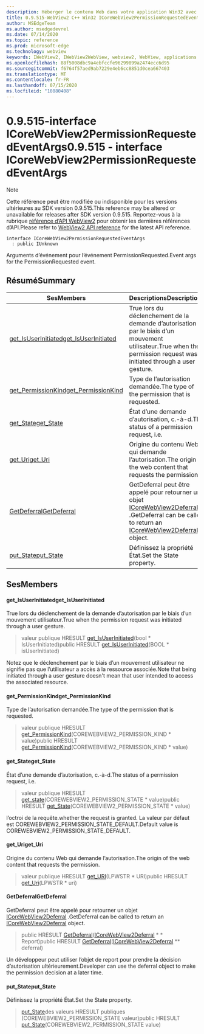 ```yaml
---
description: Héberger le contenu Web dans votre application Win32 avec le contrôle Microsoft Edge WebView2
title: 0.9.515-WebView2 C++ Win32 ICoreWebView2PermissionRequestedEventArgs
author: MSEdgeTeam
ms.author: msedgedevrel
ms.date: 07/14/2020
ms.topic: reference
ms.prod: microsoft-edge
ms.technology: webview
keywords: IWebView2, IWebView2WebView, webview2, WebView, applications Win32, Win32, Edge, ICoreWebView2, ICoreWebView2Controller, contrôle de navigateur, html Edge
ms.openlocfilehash: 88f5008dbc9a4ebfccfe96299899a2474ecc6d95
ms.sourcegitcommit: f6764f57aed9ab7229e4eb6cc8851d0cea667403
ms.translationtype: MT
ms.contentlocale: fr-FR
ms.lasthandoff: 07/15/2020
ms.locfileid: "10880408"
---
```

# <span data-ttu-id="823b1-104">0.9.515-interface ICoreWebView2PermissionRequestedEventArgs</span><span class="sxs-lookup"><span data-stu-id="823b1-104">0.9.515 - interface ICoreWebView2PermissionRequestedEventArgs</span></span> 

> [!NOTE]
> <span data-ttu-id="823b1-105">Cette référence peut être modifiée ou indisponible pour les versions ultérieures au SDK version 0.9.515.</span><span class="sxs-lookup"><span data-stu-id="823b1-105">This reference may be altered or unavailable for releases after SDK version 0.9.515.</span></span> <span data-ttu-id="823b1-106">Reportez-vous à la rubrique [référence d’API WebView2](../../../webview2-api-reference.md) pour obtenir les dernières références d’API.</span><span class="sxs-lookup"><span data-stu-id="823b1-106">Please refer to [WebView2 API reference](../../../webview2-api-reference.md) for the latest API reference.</span></span>

```
interface ICoreWebView2PermissionRequestedEventArgs
  : public IUnknown
```

<span data-ttu-id="823b1-107">Arguments d’événement pour l’événement PermissionRequested.</span><span class="sxs-lookup"><span data-stu-id="823b1-107">Event args for the PermissionRequested event.</span></span>

## <span data-ttu-id="823b1-108">Résumé</span><span class="sxs-lookup"><span data-stu-id="823b1-108">Summary</span></span>

 <span data-ttu-id="823b1-109">Ses</span><span class="sxs-lookup"><span data-stu-id="823b1-109">Members</span></span>                        | <span data-ttu-id="823b1-110">Descriptions</span><span class="sxs-lookup"><span data-stu-id="823b1-110">Descriptions</span></span>
--------------------------------|---------------------------------------------
[<span data-ttu-id="823b1-111">get_IsUserInitiated</span><span class="sxs-lookup"><span data-stu-id="823b1-111">get_IsUserInitiated</span></span>](#get_isuserinitiated) | <span data-ttu-id="823b1-112">True lors du déclenchement de la demande d’autorisation par le biais d’un mouvement utilisateur.</span><span class="sxs-lookup"><span data-stu-id="823b1-112">True when the permission request was initiated through a user gesture.</span></span>
[<span data-ttu-id="823b1-113">get_PermissionKind</span><span class="sxs-lookup"><span data-stu-id="823b1-113">get_PermissionKind</span></span>](#get_permissionkind) | <span data-ttu-id="823b1-114">Type de l’autorisation demandée.</span><span class="sxs-lookup"><span data-stu-id="823b1-114">The type of the permission that is requested.</span></span>
[<span data-ttu-id="823b1-115">get_State</span><span class="sxs-lookup"><span data-stu-id="823b1-115">get_State</span></span>](#get_state) | <span data-ttu-id="823b1-116">État d’une demande d’autorisation, c.-à-d.</span><span class="sxs-lookup"><span data-stu-id="823b1-116">The status of a permission request, i.e.</span></span>
[<span data-ttu-id="823b1-117">get_Uri</span><span class="sxs-lookup"><span data-stu-id="823b1-117">get_Uri</span></span>](#get_uri) | <span data-ttu-id="823b1-118">Origine du contenu Web qui demande l’autorisation.</span><span class="sxs-lookup"><span data-stu-id="823b1-118">The origin of the web content that requests the permission.</span></span>
[<span data-ttu-id="823b1-119">GetDeferral</span><span class="sxs-lookup"><span data-stu-id="823b1-119">GetDeferral</span></span>](#getdeferral) | <span data-ttu-id="823b1-120">GetDeferral peut être appelé pour retourner un objet [ICoreWebView2Deferral](icorewebview2deferral.md) .</span><span class="sxs-lookup"><span data-stu-id="823b1-120">GetDeferral can be called to return an [ICoreWebView2Deferral](icorewebview2deferral.md) object.</span></span>
[<span data-ttu-id="823b1-121">put_State</span><span class="sxs-lookup"><span data-stu-id="823b1-121">put_State</span></span>](#put_state) | <span data-ttu-id="823b1-122">Définissez la propriété État.</span><span class="sxs-lookup"><span data-stu-id="823b1-122">Set the State property.</span></span>

## <span data-ttu-id="823b1-123">Ses</span><span class="sxs-lookup"><span data-stu-id="823b1-123">Members</span></span>

#### <span data-ttu-id="823b1-124">get_IsUserInitiated</span><span class="sxs-lookup"><span data-stu-id="823b1-124">get_IsUserInitiated</span></span> 

<span data-ttu-id="823b1-125">True lors du déclenchement de la demande d’autorisation par le biais d’un mouvement utilisateur.</span><span class="sxs-lookup"><span data-stu-id="823b1-125">True when the permission request was initiated through a user gesture.</span></span>

> <span data-ttu-id="823b1-126">valeur publique HRESULT [get_IsUserInitiated](#get_isuserinitiated)(bool \* IsUserInitiated)</span><span class="sxs-lookup"><span data-stu-id="823b1-126">public HRESULT [get_IsUserInitiated](#get_isuserinitiated)(BOOL \* isUserInitiated)</span></span>

<span data-ttu-id="823b1-127">Notez que le déclenchement par le biais d’un mouvement utilisateur ne signifie pas que l’utilisateur a accès à la ressource associée.</span><span class="sxs-lookup"><span data-stu-id="823b1-127">Note that being initiated through a user gesture doesn't mean that user intended to access the associated resource.</span></span>

#### <span data-ttu-id="823b1-128">get_PermissionKind</span><span class="sxs-lookup"><span data-stu-id="823b1-128">get_PermissionKind</span></span> 

<span data-ttu-id="823b1-129">Type de l’autorisation demandée.</span><span class="sxs-lookup"><span data-stu-id="823b1-129">The type of the permission that is requested.</span></span>

> <span data-ttu-id="823b1-130">valeur publique HRESULT [get_PermissionKind](#get_permissionkind)(COREWEBVIEW2_PERMISSION_KIND \* value)</span><span class="sxs-lookup"><span data-stu-id="823b1-130">public HRESULT [get_PermissionKind](#get_permissionkind)(COREWEBVIEW2_PERMISSION_KIND \* value)</span></span>

#### <span data-ttu-id="823b1-131">get_State</span><span class="sxs-lookup"><span data-stu-id="823b1-131">get_State</span></span> 

<span data-ttu-id="823b1-132">État d’une demande d’autorisation, c.-à-d.</span><span class="sxs-lookup"><span data-stu-id="823b1-132">The status of a permission request, i.e.</span></span>

> <span data-ttu-id="823b1-133">valeur publique HRESULT [get_state](#get_state)(COREWEBVIEW2_PERMISSION_STATE \* value)</span><span class="sxs-lookup"><span data-stu-id="823b1-133">public HRESULT [get_State](#get_state)(COREWEBVIEW2_PERMISSION_STATE \* value)</span></span>

<span data-ttu-id="823b1-134">l’octroi de la requête.</span><span class="sxs-lookup"><span data-stu-id="823b1-134">whether the request is granted.</span></span> <span data-ttu-id="823b1-135">La valeur par défaut est COREWEBVIEW2_PERMISSION_STATE_DEFAULT.</span><span class="sxs-lookup"><span data-stu-id="823b1-135">Default value is COREWEBVIEW2_PERMISSION_STATE_DEFAULT.</span></span>

#### <span data-ttu-id="823b1-136">get_Uri</span><span class="sxs-lookup"><span data-stu-id="823b1-136">get_Uri</span></span> 

<span data-ttu-id="823b1-137">Origine du contenu Web qui demande l’autorisation.</span><span class="sxs-lookup"><span data-stu-id="823b1-137">The origin of the web content that requests the permission.</span></span>

> <span data-ttu-id="823b1-138">valeur publique HRESULT [get_URI](#get_uri)(LPWSTR \* URI)</span><span class="sxs-lookup"><span data-stu-id="823b1-138">public HRESULT [get_Uri](#get_uri)(LPWSTR \* uri)</span></span>

#### <span data-ttu-id="823b1-139">GetDeferral</span><span class="sxs-lookup"><span data-stu-id="823b1-139">GetDeferral</span></span> 

<span data-ttu-id="823b1-140">GetDeferral peut être appelé pour retourner un objet [ICoreWebView2Deferral](icorewebview2deferral.md) .</span><span class="sxs-lookup"><span data-stu-id="823b1-140">GetDeferral can be called to return an [ICoreWebView2Deferral](icorewebview2deferral.md) object.</span></span>

> <span data-ttu-id="823b1-141">public HRESULT [GetDeferral](#getdeferral)([ICoreWebView2Deferral](icorewebview2deferral.md) \* \* Report)</span><span class="sxs-lookup"><span data-stu-id="823b1-141">public HRESULT [GetDeferral](#getdeferral)([ICoreWebView2Deferral](icorewebview2deferral.md) \*\* deferral)</span></span>

<span data-ttu-id="823b1-142">Un développeur peut utiliser l’objet de report pour prendre la décision d’autorisation ultérieurement.</span><span class="sxs-lookup"><span data-stu-id="823b1-142">Developer can use the deferral object to make the permission decision at a later time.</span></span>

#### <span data-ttu-id="823b1-143">put_State</span><span class="sxs-lookup"><span data-stu-id="823b1-143">put_State</span></span> 

<span data-ttu-id="823b1-144">Définissez la propriété État.</span><span class="sxs-lookup"><span data-stu-id="823b1-144">Set the State property.</span></span>

> <span data-ttu-id="823b1-145">[put_State](#put_state)des valeurs HRESULT publiques (COREWEBVIEW2_PERMISSION_STATE valeur)</span><span class="sxs-lookup"><span data-stu-id="823b1-145">public HRESULT [put_State](#put_state)(COREWEBVIEW2_PERMISSION_STATE value)</span></span>

